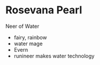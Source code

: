# Rosevana Pearl

Neer of Water 
- fairy, rainbow
- water mage
- Evern
- runineer makes water technology